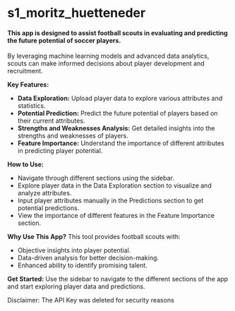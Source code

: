# s1_moritz_huetteneder

#### This app is designed to assist football scouts in evaluating and predicting the future potential of soccer players.
By leveraging machine learning models and advanced data analytics, scouts can make informed decisions about player development and recruitment.

**Key Features:**
- **Data Exploration:** Upload player data to explore various attributes and statistics.
- **Potential Prediction:** Predict the future potential of players based on their current attributes.
- **Strengths and Weaknesses Analysis:** Get detailed insights into the strengths and weaknesses of players.
- **Feature Importance:** Understand the importance of different attributes in predicting player potential.

**How to Use:**
- Navigate through different sections using the sidebar.
- Explore player data in the Data Exploration section to visualize and analyze attributes.
- Input player attributes manually in the Predictions section to get potential predictions.
- View the importance of different features in the Feature Importance section.

**Why Use This App?**
This tool provides football scouts with:
- Objective insights into player potential.
- Data-driven analysis for better decision-making.
- Enhanced ability to identify promising talent.


**Get Started:**
Use the sidebar to navigate to the different sections of the app and start exploring player data and predictions.


Disclaimer: The API Key was deleted for security reasons
